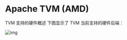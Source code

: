 # Apache TVM (AMD)
TVM 支持的硬件概述
下图显示了 TVM 当前支持的硬件后端：

![img](https://github.com/dmlc/web-data/raw/main/tvm/tutorial/tvm_support_list.png)
